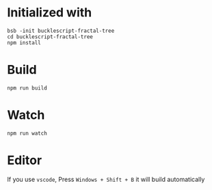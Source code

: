 
# Initialized with
```
bsb -init bucklescript-fractal-tree
cd bucklescript-fractal-tree
npm install
```

# Build
```
npm run build
```

# Watch

```
npm run watch
```


# Editor
If you use `vscode`, Press `Windows + Shift + B` it will build automatically
